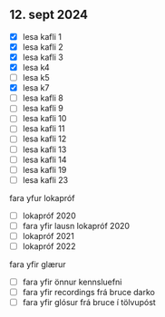 ## 12. sept 2024
- [x] lesa kafli 1 
- [x] lesa kafli 2
- [x] lesa kafli 3
- [x] lesa k4
- [ ] lesa k5
- [x] lesa k7 
- [ ] lesa kafli 8
- [ ] lesa kafli 9
- [ ] lesa kafli 10
- [ ] lesa kafli 11
- [ ] lesa kafli 12
- [ ] lesa kafli 13
- [ ] lesa kafli 14
- [ ] lesa kafli 19
- [ ] lesa kafli 23

fara yfur lokapróf
- [ ] lokapróf 2020
- [ ] fara yfir lausn lokapróf 2020
- [ ] lokapróf 2021
- [ ] lokapróf 2022

fara yfir glærur
- [ ] fara yfir önnur kennsluefni
- [ ] fara yfir recordings frá bruce darko
- [ ] fara yfir glósur frá bruce í tölvupóst
